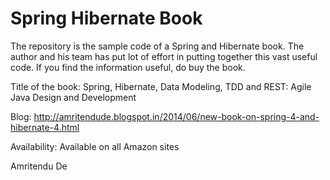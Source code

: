 Spring Hibernate Book
======================================
The repository is the sample code of a Spring and Hibernate book. The author and his team has put lot of effort in putting together this vast useful code. If you find the information useful, do buy the book. 

Title of the book: Spring, Hibernate, Data Modeling, TDD and REST: Agile Java Design and Development

Blog: http://amritendude.blogspot.in/2014/06/new-book-on-spring-4-and-hibernate-4.html

Availability: Available on all Amazon sites

Amritendu De
